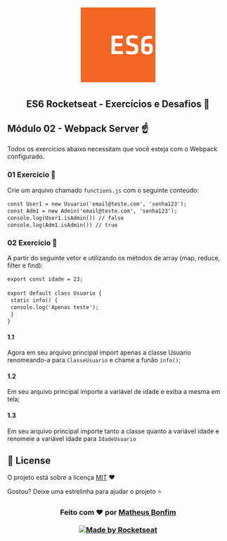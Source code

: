 <h1 align="center">
    <img alt="Starter" title="Javascript Starter"src="https://github.com/matheusfbonfim/ES6-Rocketseat/blob/master/.github/logo_SVG.svg" width="170px" />
</h1>

<h2 align="center">
  ES6 Rocketseat - Exercícios e Desafios 🚀
</h2>

## Módulo 02 - Webpack Server :point_up:

Todos os exercícios abaixo necessitam que você esteja com o Webpack configurado.

### 01 Exercício :pencil:

Crie um arquivo chamado ```functions.js``` com o seguinte conteúdo:

```
const User1 = new Usuario('email@teste.com', 'senha123');
const Adm1 = new Admin('email@teste.com', 'senha123');
console.log(User1.isAdmin()) // false
console.log(Adm1.isAdmin()) // true
```

### 02 Exercício :pencil:

A partir do seguinte vetor e utilizando os métodos de array (map, reduce, filter e find):

```
export const idade = 23;

export default class Usuario {
 static info() {
 console.log('Apenas teste');
 }
}
```
#### 1.1 
Agora em seu arquivo principal import apenas a classe Usuario renomeando-a para ```ClasseUsuario``` e chame a funão ```info()```;

#### 1.2
Em seu arquivo principal importe a variável de idade e exiba a mesma em tela;

#### 1.3
Em seu arquivo principal importe tanto a classe quanto a variável idade e renomeie a variável idade para ```IdadeUsuario```

## :memo: License

O projeto está sobre a licença [MIT](./LICENSE) ❤️ 

Gostou? Deixe uma estrelinha para ajudar o projeto ⭐

<!-- Mensagem final -->
<h3 align="center">
Feito com ❤️ por <a href="https://www.linkedin.com/in/matheus-bonfim-448667169/">Matheus Bonfim</a>
<br><br>
<a href="https://rocketseat.com.br">
  <img alt="Made by Rocketseat" src="https://img.shields.io/badge/made%20by-Rocketseat-%237519C1">
</a>
</h3>
</h3>